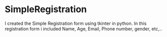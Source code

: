 # SimpleRegistration
I created the Simple Registration form using tkinter in python. In this registration form i included Name, Age, Email, Phone number, gender, etc,.. 


